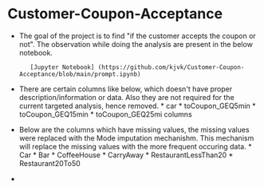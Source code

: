 # Customer-Coupon-Acceptance

* The goal of the project is to find "if the customer accepts the coupon or not". The observation while doing the analysis are present in the below notebook.

         [Jupyter Notebook] (https://github.com/kjvk/Customer-Coupon-Acceptance/blob/main/prompt.ipynb)

* There are certain columns like below, which doesn't have proper description/information or data. Also they are not required for the current targeted analysis, hence removed.
         * car
         * toCoupon_GEQ5min
         * toCoupon_GEQ15min
         * toCoupon_GEQ25mi columns

* Below are the columns which have missing values, the missing values were replaced with the Mode imputation mechanishm. This mechanism will replace the missing values with the more frequent 
  occuring data.
         * Car
         * Bar
         * CoffeeHouse
         * CarryAway
         * RestaurantLessThan20
         * Restaurant20To50
*       


